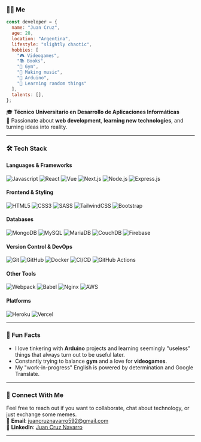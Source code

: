 

### 👨‍💻 Me
```javascript
const developer = {
  name: "Juan Cruz",
  age: 28,
  location: "Argentina",
  lifestyle: "slightly chaotic",
  hobbies: [
    "🎮 Videogames",
    "📚 Books",
    "💪 Gym",
    "🎵 Making music",
    "🤖 Arduino",
    "🧠 Learning random things"
  ],
  talents: [],
};
```

🎓 **Técnico Universitario en Desarrollo de Aplicaciones Informáticas**  
🌟 Passionate about **web development**, **learning new technologies**, and turning ideas into reality.  

---

### 🛠️ Tech Stack  
#### Languages & Frameworks  
![Javascript](https://img.shields.io/badge/Javascript-F0DB4F?style=for-the-badge&labelColor=black&logo=javascript&logoColor=F0DB4F)
![React](https://img.shields.io/badge/-React-61DBFB?style=for-the-badge&labelColor=black&logo=react&logoColor=61DBFB)
![Vue](https://img.shields.io/badge/Vue-4FC08D?style=for-the-badge&logo=vue.js&logoColor=white)
![Next.js](https://img.shields.io/badge/next.js-000000?style=for-the-badge&logo=nextdotjs&logoColor=white)
![Node.js](https://img.shields.io/badge/Node.js-3C873A?style=for-the-badge&labelColor=black&logo=node.js&logoColor=3C873A)
![Express.js](https://img.shields.io/badge/Express.js-000000?style=for-the-badge&logo=express&logoColor=white)

#### Frontend & Styling  
![HTML5](https://img.shields.io/badge/HTML5-E34F26?style=for-the-badge&logo=html5&logoColor=white)
![CSS3](https://img.shields.io/badge/CSS3-1572B6?style=for-the-badge&logo=css3&logoColor=white)
![SASS](https://img.shields.io/badge/Sass-CC6699?style=for-the-badge&logo=sass&logoColor=white)
![TailwindCSS](https://img.shields.io/badge/Tailwind_CSS-06B6D4?style=for-the-badge&logo=tailwindcss&logoColor=white)
![Bootstrap](https://img.shields.io/badge/Bootstrap-563D7C?style=for-the-badge&logo=bootstrap&logoColor=white)

#### Databases  
![MongoDB](https://img.shields.io/badge/MongoDB-4EA94B?style=for-the-badge&logo=mongodb&logoColor=white)
![MySQL](https://img.shields.io/badge/MySQL-4479A1?style=for-the-badge&logo=mysql&logoColor=white)
![MariaDB](https://img.shields.io/badge/MariaDB-003B57?style=for-the-badge&logo=mariadb&logoColor=white)
![CouchDB](https://img.shields.io/badge/CouchDB-E74C3C?style=for-the-badge&logo=couchdb&logoColor=white)
![Firebase](https://img.shields.io/badge/Firebase-FFCA28?style=for-the-badge&logo=firebase&logoColor=white)

#### Version Control & DevOps  
![Git](https://img.shields.io/badge/Git-F05032?style=for-the-badge&logo=git&logoColor=white)
![GitHub](https://img.shields.io/badge/GitHub-181717?style=for-the-badge&logo=github&logoColor=white)
![Docker](https://img.shields.io/badge/Docker-2496ED?style=for-the-badge&logo=docker&logoColor=white)
![CI/CD](https://img.shields.io/badge/CI%2FCD-000000?style=for-the-badge&logo=circlci&logoColor=white)
![GitHub Actions](https://img.shields.io/badge/GitHub_Actions-2088FF?style=for-the-badge&logo=github-actions&logoColor=white)

#### Other Tools  
![Webpack](https://img.shields.io/badge/Webpack-8DD6F9?style=for-the-badge&logo=webpack&logoColor=white)
![Babel](https://img.shields.io/badge/Babel-F9DC3E?style=for-the-badge&logo=babel&logoColor=black)
![Nginx](https://img.shields.io/badge/Nginx-009639?style=for-the-badge&logo=nginx&logoColor=white)
![AWS](https://img.shields.io/badge/AWS-232F3E?style=for-the-badge&logo=amazonaws&logoColor=white)

#### Platforms  
![Heroku](https://img.shields.io/badge/Heroku-430098?style=for-the-badge&logo=heroku&logoColor=white)
![Vercel](https://img.shields.io/badge/Vercel-000000?style=for-the-badge&logo=vercel&logoColor=white)

---


### 🌟 Fun Facts  
- I love tinkering with **Arduino** projects and learning seemingly "useless" things that always turn out to be useful later.  
- Constantly trying to balance **gym** and a love for **videogames**.  
- My "work-in-progress" English is powered by determination and Google Translate.  

---

### 🤝 Connect With Me  
Feel free to reach out if you want to collaborate, chat about technology, or just exchange some memes.  
📧 **Email**: [juancruznavarro592@gmail.com](juancruznavarro592@gmail.com)  
💼 **LinkedIn**: [Juan Cruz Navarro](https://www.linkedin.com/in/juan-cruz-navarro-63a300228/)  

---
